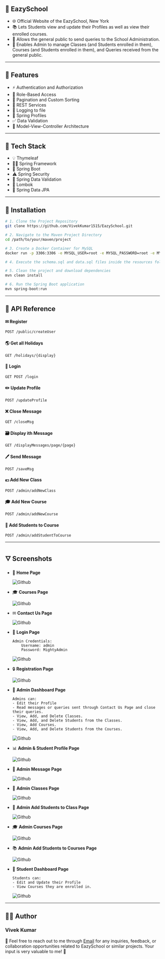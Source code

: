 ## 🌟 EazySchool

- 🌐 Official Website of the EazySchool, New York
- 📚 Lets Students view and update their Profiles as well as view their enrolled courses.
- 📢 Allows the general public to send queries to the School Administration.
- 🔧 Enables Admin to manage Classes (and Students enrolled in them), Courses (and Students enrolled in them), and Queries received from the general public.

---

## 🔄 Features

- ⚡ Authentication and Authorization
- 🔐 Role-Based Access
- 🔭 Pagination and Custom Sorting
- 📡 REST Services
- 🔨 Logging to file
- 🔧 Spring Profiles
- ✅ Data Validation
- 🎨 Model-View-Controller Architecture

---

## 🤖 Tech Stack

- 💡 Thymeleaf
- 👨‍💻 Spring Framework
- 🌱 Spring Boot
- ⚠️ Spring Security
- 🔬 Spring Data Validation
- 🍂 Lombok
- 🔄 Spring Data JPA

---

## 🔧 Installation

```bash
# 1. Clone the Project Repository
git clone https://github.com/VivekKumar1515/EazySchool.git

# 2. Navigate to the Maven Project Directory
cd /path/to/your/maven/project

# 3. Create a Docker Container for MySQL
docker run -p 3306:3306 -e MYSQL_USER=root -e MYSQL_PASSWORD=root -e MYSQL_DATABASE=eazyschool -e MYSQL_ROOT_PASSWORD=root --name EazySchool mysql:latest

# 4. Execute the schema.sql and data.sql files inside the resources folder

# 5. Clean the project and download dependencies
mvn clean install

# 6. Run the Spring Boot application
mvn spring-boot:run
```

---

## 🔖 API Reference

#### ✉ Register
```http
POST /public/createUser
```

#### 🌎 Get all Holidays
```http
GET /holidays/{display}
```

#### 🔐 Login
```http
GET POST /login
```

#### ✏️ Update Profile
```http
POST /updateProfile
```

#### ❌ Close Message
```http
GET /closeMsg
```

#### 🗃️ Display ith Message
```http
GET /displayMessages/page/{page}
```

#### 🖊️ Send Message
```http
POST /saveMsg
```

#### 💵 Add New Class
```http
POST /admin/addNewClass
```

#### 🎓 Add New Course
```http
POST /admin/addNewCourse
```

#### 🌟 Add Students to Course
```http
POST /admin/addStudentToCourse
```

---

## 🜄 Screenshots

- 🌇 **Home Page**

  ![Github](https://github.com/VivekKumar1515/EazySchool/blob/master/Screenshots/HomePage.jpeg?raw=true)

- 🎓 **Courses Page**

  ![Github](https://github.com/VivekKumar1515/EazySchool/blob/master/Screenshots/CoursesPage.jpeg?raw=true)

- ✉ **Contact Us Page**

  ![Github](https://github.com/VivekKumar1515/EazySchool/blob/master/Screenshots/ContactUsPage.jpeg?raw=true)

- 🔐 **Login Page**

    ```
    Admin Credentials:
        Username: admin
        Password: MightyAdmin
    ```

    ![Github](https://github.com/VivekKumar1515/EazySchool/blob/master/Screenshots/LoginPage.jpeg?raw=true)

- 🔒 **Registration Page**

  ![Github](https://github.com/VivekKumar1515/EazySchool/blob/master/Screenshots/RegisterPage.jpeg?raw=true)

- 🔧 **Admin Dashboard Page**
    ```
    Admins can:
    - Edit their Profile
    - Read messages or queries sent through Contact Us Page and close their queries.
    - View, Add, and Delete Classes.
    - View, Add, and Delete Students from the Classes.
    - View, Add Courses.
    - View, Add, and Delete Students from the Courses.
    ```

    ![Github](https://github.com/VivekKumar1515/EazySchool/blob/master/Screenshots/AdminDashboardPage.jpeg?raw=true)

- 📊 **Admin & Student Profile Page**

  ![Github](https://github.com/VivekKumar1515/EazySchool/blob/master/Screenshots/AdminStudentProfilePage.jpeg?raw=true)

- 📢 **Admin Message Page**

  ![Github](https://github.com/VivekKumar1515/EazySchool/blob/master/Screenshots/AdminMessagePage.jpeg?raw=true)

- 🏢 **Admin Classes Page**

  ![Github](https://github.com/VivekKumar1515/EazySchool/blob/master/Screenshots/AdminClassesPage.jpeg?raw=true)

- 🎨 **Admin Add Students to Class Page**

  ![Github](https://github.com/VivekKumar1515/EazySchool/blob/master/Screenshots/AdminAddStudentsToClassPage.jpeg?raw=true)

- 🎓 **Admin Courses Page**

  ![Github](https://github.com/VivekKumar1515/EazySchool/blob/master/Screenshots/AdminCoursesPage.jpeg?raw=true)

- 📚 **Admin Add Students to Courses Page**

  ![Github](https://github.com/VivekKumar1515/EazySchool/blob/master/Screenshots/AdminAddStudentsToCoursesPage.jpeg?raw=true)

- 🌆 **Student Dashboard Page**
    ```
    Students can:
    - Edit and Update their Profile
    - View Courses they are enrolled in.
    ```

    ![Github](https://github.com/VivekKumar1515/EazySchool/blob/master/Screenshots/StudentDashboardPage.jpeg?raw=true)

---

## 👨‍💼 Author

### Vivek Kumar

📧 Feel free to reach out to me through [Email](mailto:vivekvasu1515@gmail.com) for any inquiries, feedback, or collaboration opportunities related to EazySchool or similar projects. Your input is very valuable to me! 🚀

